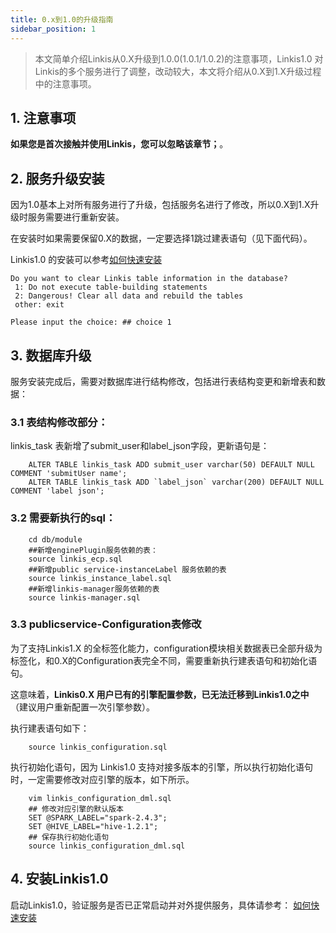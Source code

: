 ```yaml
---
title: 0.x到1.0的升级指南
sidebar_position: 1
---
```


> 本文简单介绍Linkis从0.X升级到1.0.0(1.0.1/1.0.2)的注意事项，Linkis1.0 对Linkis的多个服务进行了调整，改动较大，本文将介绍从0.X到1.X升级过程中的注意事项。

## 1. 注意事项

**如果您是首次接触并使用Linkis，您可以忽略该章节；**。

## 2. 服务升级安装

因为1.0基本上对所有服务进行了升级，包括服务名进行了修改，所以0.X到1.X升级时服务需要进行重新安装。

在安装时如果需要保留0.X的数据，一定要选择1跳过建表语句（见下面代码）。

Linkis1.0 的安装可以参考[如何快速安装](../deployment/deploy-quick.md)

```
Do you want to clear Linkis table information in the database?
 1: Do not execute table-building statements
 2: Dangerous! Clear all data and rebuild the tables
 other: exit

Please input the choice: ## choice 1
```
## 3. 数据库升级

  服务安装完成后，需要对数据库进行结构修改，包括进行表结构变更和新增表和数据：

### 3.1 表结构修改部分：

  linkis_task 表新增了submit_user和label_json字段，更新语句是：

```mysql-sql
    ALTER TABLE linkis_task ADD submit_user varchar(50) DEFAULT NULL COMMENT 'submitUser name';
    ALTER TABLE linkis_task ADD `label_json` varchar(200) DEFAULT NULL COMMENT 'label json';
```

### 3.2 需要新执行的sql：

```mysql-sql
    cd db/module
    ##新增enginePlugin服务依赖的表：
    source linkis_ecp.sql
    ##新增public service-instanceLabel 服务依赖的表
    source linkis_instance_label.sql
    ##新增linkis-manager服务依赖的表
    source linkis-manager.sql
```

### 3.3 publicservice-Configuration表修改

  为了支持Linkis1.X 的全标签化能力，configuration模块相关数据表已全部升级为标签化，和0.X的Configuration表完全不同，需要重新执行建表语句和初始化语句。

  这意味着，**Linkis0.X 用户已有的引擎配置参数，已无法迁移到Linkis1.0之中**（建议用户重新配置一次引擎参数）。

  执行建表语句如下：

```mysql-sql
    source linkis_configuration.sql
```

  执行初始化语句，因为 Linkis1.0 支持对接多版本的引擎，所以执行初始化语句时，一定需要修改对应引擎的版本，如下所示。

```mysql-sql
    vim linkis_configuration_dml.sql
    ## 修改对应引擎的默认版本
    SET @SPARK_LABEL="spark-2.4.3";
    SET @HIVE_LABEL="hive-1.2.1";
    ## 保存执行初始化语句
    source linkis_configuration_dml.sql
```

## 4. 安装Linkis1.0

  启动Linkis1.0，验证服务是否已正常启动并对外提供服务，具体请参考： [如何快速安装](../deployment/deploy-quick.md)
